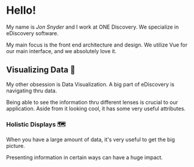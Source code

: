 # Hello!

My name is _Jon Snyder_ and I work at ONE Discovery. We specialize in eDiscovery software.

My main focus is the front end architecture and design. We utilize Vue for our main interface, and we absolutely love it.

## Visualizing Data 🌴

My other obsession is Data Visualization. A big part of eDiscovery is navigating thru data.

Being able to see the information thru different lenses is crucial to our application. Aside from it looking cool, it has some very useful attributes.

### Holistic Displays 🗺

When you have a large amount of data, it's very useful to get the big picture.

Presenting information in certain ways can have a huge impact.
